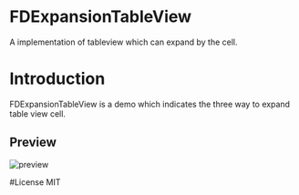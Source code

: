 # FDExpansionTableView

A implementation of tableview which can expand by the cell.

# Introduction

FDExpansionTableView is a demo which indicates the three way to expand table view cell.

## Preview

![preview](http://7xiamc.com1.z0.glb.clouddn.com/preview.gif)

#License
  MIT
